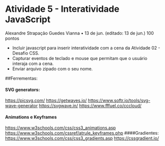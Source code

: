 
# Atividade 5 - Interatividade JavaScript

Alexandre Strapação Guedes Vianna
•
13 de jun. (editado: 13 de jun.)
100 pontos

- Incluir javascript para inserir interatividade com a cena da Atividade 02 - Desafio CSS.
- Capturar eventos de teclado e mouse que permitam que o usuário interaja com a cena.
- Enviar arquivo zipado com o seu nome.

##Ferrementas:

#### SVG generators:
https://picsvg.com/
https://getwaves.io/
https://www.softr.io/tools/svg-wave-generator
https://svgwave.in/
https://www.fffuel.co/cccloud/
#### Animations e Keyframes
https://www.w3schools.com/css/css3_animations.asp
https://www.w3schools.com/cssref/atrule_keyframes.php
####Gradientes:
https://www.w3schools.com/css/css3_gradients.asp
https://cssgradient.io/
